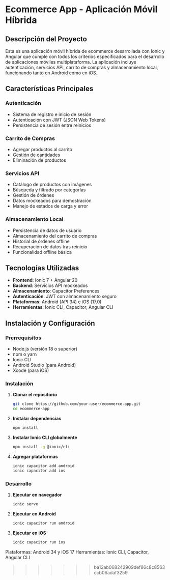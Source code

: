 
# Ecommerce App - Aplicación Móvil Híbrida

## Descripción del Proyecto

Esta es una aplicación móvil híbrida de ecommerce desarrollada con Ionic y Angular que cumple con todos los criterios especificados para el desarrollo de aplicaciones móviles multiplataforma. La aplicación incluye autenticación, servicios API, carrito de compras y almacenamiento local, funcionando tanto en Android como en iOS.

## Características Principales

###  Autenticación
- Sistema de registro e inicio de sesión
- Autenticación con JWT (JSON Web Tokens)
- Persistencia de sesión entre reinicios


###  Carrito de Compras
- Agregar productos al carrito
- Gestión de cantidades
- Eliminación de productos


###  Servicios API
- Catálogo de productos con imágenes
- Búsqueda y filtrado por categorías
- Gestión de órdenes
- Datos mockeados para demostración
- Manejo de estados de carga y error

###  Almacenamiento Local
- Persistencia de datos de usuario
- Almacenamiento del carrito de compras
- Historial de órdenes offline
- Recuperación de datos tras reinicio
- Funcionalidad offline básica

## Tecnologías Utilizadas

- **Frontend**: Ionic 7 + Angular 20
- **Backend**: Servicios API mockeados
- **Almacenamiento**: Capacitor Preferences
- **Autenticación**: JWT con almacenamiento seguro
- **Plataformas**: Android (API 34) e iOS (17.0)
- **Herramientas**: Ionic CLI, Capacitor, Angular CLI



## Instalación y Configuración

### Prerrequisitos

- Node.js (versión 18 o superior)
- npm o yarn
- Ionic CLI
- Android Studio (para Android)
- Xcode (para iOS)

### Instalación

1. **Clonar el repositorio**
   ```bash
   git clone https://github.com/your-user/ecommerce-app.git
   cd ecommerce-app
   ```

2. **Instalar dependencias**
   ```bash
   npm install
   ```

3. **Instalar Ionic CLI globalmente**
   ```bash
   npm install -g @ionic/cli
   ```

4. **Agregar plataformas**
   ```bash
   ionic capacitor add android
   ionic capacitor add ios
   ```

### Desarrollo

1. **Ejecutar en navegador**
   ```bash
   ionic serve
   ```

2. **Ejecutar en Android**
   ```bash
   ionic capacitor run android
   ```

3. **Ejecutar en iOS**
   ```bash
   ionic capacitor run ios
   ```




Plataformas: Android 34 y iOS 17
Herramientas: Ionic CLI, Capacitor, Angular CLI
>>>>>>> ba12ab068242909def86c8c8563ccb06adaf3259
